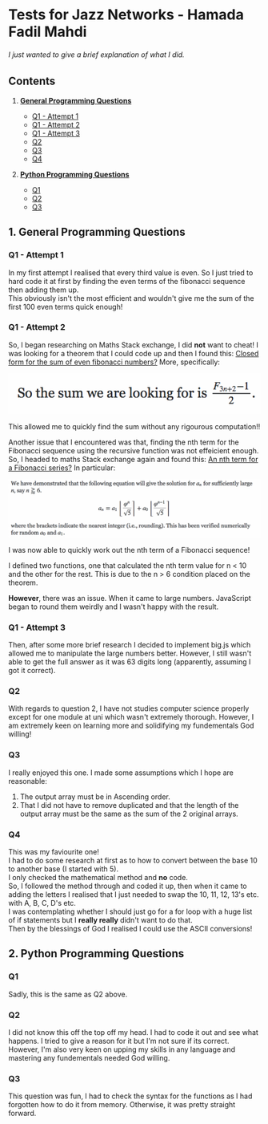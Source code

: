 # Tests for Jazz Networks - Hamada Fadil Mahdi
###### I just wanted to give a brief explanation of what I did.
## Contents

1. [__General Programming Questions__](#t1)
   * [Q1 - Attempt 1](#gq1-a1)
   * [Q1 - Attempt 2](#gq1-a2)
   * [Q1 - Attempt 3](#gq1-a3)
   * [Q2](#gq2)
   * [Q3](#gq3)
   * [Q4](#gq4)
   
2. [__Python Programming Questions__](#t2)
   * [Q1](#pq1)
   * [Q2](#pq2)
   * [Q3](#pq3)
    





## <a name="t1"> __1. General Programming Questions__</a>

### <a name="gq1-a1"> Q1 - Attempt 1</a>
   In my first attempt I realised that every third value is even.
   So I just tried to hard code it at first by finding the even terms of the fibonacci sequence then adding them up.  
   This obviously isn't the most efficient and wouldn't give me the sum of the first 100 even terms quick enough!
### <a name="gq1-a2"> Q1 - Attempt 2</a>
   So, I began researching on Maths Stack exchange, I did __not__ want to cheat! I was looking for a theorem that I could code up and then I found this: [Closed form for the sum of even fibonacci numbers?](https://math.stackexchange.com/questions/323058/closed-form-for-the-sum-of-even-fibonacci-numbers?utm_medium=organic&utm_source=google_rich_qa&utm_campaign=google_rich_qa) More, specifically:   
   
![alt text](https://github.com/HamadaFMahdi/Tests/blob/master/Screen%20Shot%202018-05-15%20at%2001.31.58.png?raw=true)
   
   This allowed me to quickly find the sum without any rigourous computation!!   
   
   Another issue that I encountered was that, finding the nth term for the Fibonacci sequence using the recursive function was not effeicient enough. So, I headed to maths Stack exchange again and found this: [An nth term for a Fibonacci series?](https://math.stackexchange.com/questions/2293750/an-nth-term-for-a-fibonacci-series) In particular:   
   
![alt text](https://github.com/HamadaFMahdi/Tests/blob/master/Screen%20Shot%202018-05-15%20at%2004.53.36.png?raw=true)

   I was now able to quickly work out the nth term of a Fibonacci sequence!  
   
   I defined two functions, one that calculated the nth term value for n < 10 and the other for the rest. This is due to the n > 6 condition placed on the theorem.  
   
   __However__, there was an issue. When it came to large numbers. JavaScript began to round them weirdly and I wasn't happy with the result.
### <a name="gq1-a3"> Q1 - Attempt 3</a>
   Then, after some more brief research I decided to implement big.js which allowed me to manipulate the large numbers better. However, I still wasn't able to get the full answer as it was 63 digits long (apparently, assuming I got it correct). 
### <a name="gq2"> Q2</a>
   With regards to question 2, I have not studies computer science properly except for one module at uni which wasn't extremely thorough. However, I am extremely keen on learning more and solidifying my fundementals God willing!
### <a name="gq3"> Q3</a>
   I really enjoyed this one. I made some assumptions which I hope are reasonable:  
1. The output array must be in Ascending order.
2. That I did not have to remove duplicated and that the length of the output array must be the same as the sum of the 2 original arrays.
### <a name="gq4"> Q4</a>
   This was my faviourite one!   
   I had to do some research at first as to how to convert between the base 10 to another base (I started with 5).  
   I only checked the mathematical method and __no__ code.  
   So, I followed the method through and coded it up, then when it came to adding the letters I realised that I just needed to swap the 10, 11, 12, 13's etc. with A, B, C, D's etc.  
   I was contemplating whether I should just go for a for loop with a huge list of if statements but I __really really__ didn't want to do that.  
   Then by the blessings of God I realised I could use the ASCII conversions!
## <a name="t2"> __2. Python Programming Questions__</a>

### <a name="pq1"> Q1</a>
   Sadly, this is the same as Q2 above.
### <a name="pq2"> Q2</a>
   I did not know this off the top off my head. I had to code it out and see what happens. I tried to give a reason for it but I'm not sure if its correct.  
   However, I'm also very keen on upping my skills in any language and mastering any fundementals needed God willing.
### <a name="pq3"> Q3</a>
   This question was fun, I had to check the syntax for the functions as I had forgotten how to do it from memory. Otherwise, it was pretty straight forward. 













